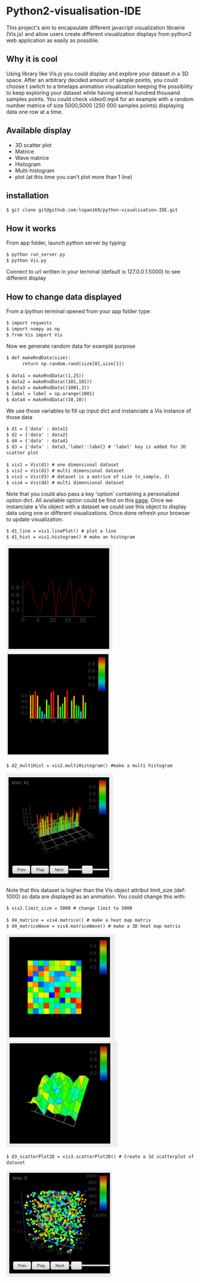 # Python2-visualisation-IDE

This project's aim to encapsulate different javacript visualization librairie (Vis.js) and allow users create different visualization displays from  python2 web application as easily as possible.

## Why it is cool

Using library like Vis.js you could display and explore your dataset in a 3D space. After an arbitrary decided amount of sample points, you could choose t switch to a timelaps animation visualization keeping the possibility to keep exploring your dataset while having several hundred thousand samples points. You could check video0.mp4 for an example with a random number matrice of size 5000,5000 (250 000 samples points) displaying data one row at a time.

## Available display

- 3D scatter plot
- Matrice 
- Wave matrice
- Histogram
- Multi-histogram
- plot (at this time you can't plot more than 1 line)

## installation

    $ git clone git@github.com:logan169/python-visualisation-IDE.git

## How it works

From app folder, launch python server by typing:

    $ python run_server.py
    $ python Vis.py
    
Connect to url written in your terminal (default is 127.0.0.1:5000) to see different display

## How to change data displayed

From a ipython terminal opened from your app folder type:

    $ import requests
    $ import numpy as np
    $ from Vis import Vis
    
Now we generate random data for example purpose 

    $ def makeRndData(size):
	      return np.random.rand(size[0],size[1])

    $ data1 = makeRndData((1,25))
    $ data2 = makeRndData((101,101))
    $ data3 = makeRndData((1001,3))
    $ label = label = np.arange(1001)
    $ data4 = makeRndData((10,10))
    
We use those variables to fill up input dict and instanciate a Vis instance of those data
    
    $ d1 = {'data' : data1}
    $ d2 = {'data' : data2}
    $ d4 = {'data' : data4}
    $ d3 = {'data' : data3,'label':label} # 'label' key is added for 3D scatter plot
    
    $ vis1 = Vis(d1) # one dimensional dataset
    $ vis2 = Vis(d2) # multi dimensional dataset
    $ vis3 = Vis(d3) # dataset is a matrice of size (n_sample, 3)
    $ vis4 = Vis(d4) # multi dimensional dataset

Note that you could also pass a key 'option' containing a personalized option dict. All available option could be find on this [page](http://visjs.org/docs/graph3d/#Configuration_Options). Once we instanciate a Vis object with a dataset we could use this object to display data using one or different visualizations. Once done refresh your browser to update visualization.
    
    $ d1_line = vis1.linePlot() # plot a line
    $ d1_hist = vis1.histogram() # make an histogram
    
![line](/picts/line.png)
![hist](/picts/hist.png)
    
    $ d2_multiHist = vis2.multiHistogram() #make a multi histogram
![multi histogram](/picts/multiHist.png)

Note that this dataset is higher than the Vis object attribut limit_size (def: 1000) so data are displayed as an animation.
You could change this with:
    
    $ vis2.limit_size = 5000 # change limit to 5000 

    $ d4_matrice = vis4.matrice() # make a heat map matrix
    $ d4_matriceWave = vis4.matriceWave() # make a 3D heat map matrix
    
![matrice](/picts/matrice.png)
![wave](/picts/wave.png)
    
    $ d3_scatterPlot3D = vis3.scatterPlot3D() # Create a 3d scatterplot of dataset
 
 ![wave](/picts/scatter.png)
    

    
    
     
    
    

